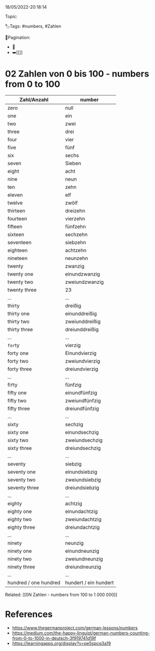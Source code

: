 18/05/2022-20:18:14

Topic:

🏷️Tags: #numbers, #Zahlen

🧭Pagination:
- 🚫
- ➡️[[]]

# 02 Zahlen von 0 bis 100 - numbers from 0 to 100

| Zahl/Anzahl           | number                |
|-----------------------|-----------------------|
| zero                  | null                  |
| one                   | ein                   |
| two                   | zwei                  |
| three                 | drei                  |
| four                  | vier                  |
| five                  | fünf                  |
| six                   | sechs                 |
| seven                 | Sieben                |
| eight                 | acht                  |
| nine                  | neun                  |
| ten                   | zehn                  |
| eleven                | elf                   |
| twelve                | zwölf                 |
| thirteen              | dreizehn              |
| fourteen              | vierzehn              |
| fifteen               | fünfzehn              |
| sixteen               | sechzehn              |
| seventeen             | siebzehn              |
| eighteen              | achtzehn              |
| nineteen              | neunzehn              |
| twenty                | zwanzig               |
| twenty one            | einundzwanzig         |
| twenty two            | zweiundzwanzig        |
| twenty three          | 23                    |
| ...                   | ...                   |
| thirty                | dreißig               |
| thirty one            | einunddreißig         |
| thirty two            | zweiunddreißig        |
| thirty three          | dreiunddreißig        |
| ...                   | ...                   |
| `for`ty               | vierzig               |
| forty one             | Einundvierzig         |
| forty two             | zweiundvierzig        |
| forty three           | dreiundvierzig        |
| ...                   | ...                   |
| fi`f`ty               | fünfzig               |
| fifty one             | einundfünfzig         |
| fifty two             | zweiundfünfzig        |
| fifty three           | dreiundfünfzig        |
| ...                   | ...                   |
| sixty                 | sechzig               |
| sixty one             | einundsechzig         |
| sixty two             | zweiundsechzig        |
| sixty three           | dreiundsechzig        |
| ...                   | ...                   |
| seventy               | siebzig               |
| seventy one           | einundsiebzig         |
| seventy two           | zweiundsiebzig        |
| seventy three         | dreiundsiebzig        |
| ...                   | ...                   |
| eighty                | achtzig               |
| eighty one            | einundachtzig         |
| eighty two            | zweiundachtzig        |
| eighty three          | dreiundachtzig        |
| ...                   | ...                   |
| ninety                | neunzig               |
| ninety one            | einundneunzig         |
| ninety two            | zweiundneunzig        |
| ninety three          | dreiundneunzig        |
| ...                   | ...                   |
| hundred / one hundred | hundert / ein hundert |

Related:
[[0N Zahlen - numbers from 100 to 1 000 000]]

# References
- https://www.thegermanproject.com/german-lessons/numbers
- https://medium.com/the-happy-linguist/german-numbers-counting-from-0-to-1000-in-deutsch-3f919741d19f
- https://learningapps.org/display?v=pe5spcq3a19